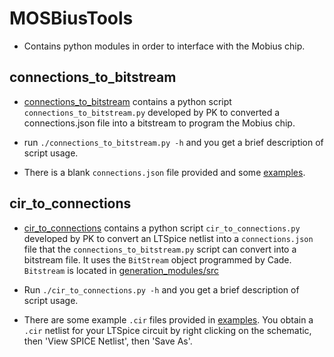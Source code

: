 # MOSBiusTools

* Contains python modules in order to interface
with the Mobius chip. 

## connections_to_bitstream

*  [connections_to_bitstream](./connections_to_bitstream) contains a
  python script `connections_to_bitstream.py` developed by PK to converted a connections.json file
  into a bitstream to program the Mobius chip.

* run `./connections_to_bitstream.py -h` and you get a brief description of
  script usage. 
  
* There is a blank `connections.json` file provided and some [examples](./connections_to_bitstream/examples). 

## cir_to_connections

*  [cir_to_connections](./cir_to_connections) contains a python script
  `cir_to_connections.py` developed by PK to convert an LTSpice netlist
  into a `connections.json` file that the `connections_to_bitstream.py`
  script can convert into a bitstream file. It uses the `BitStream`
  object programmed by Cade. `Bitstream` is located in [generation_modules/src](generation_modules/src)

* Run `./cir_to_connections.py -h` and you get a brief description of
  script usage. 
  
* There are some example `.cir` files provided in
  [examples](./cir_to_connections/example_cir). You obtain a `.cir`
  netlist for your LTSpice circuit by right clicking on the schematic,
  then 'View SPICE Netlist', then 'Save As'. 
